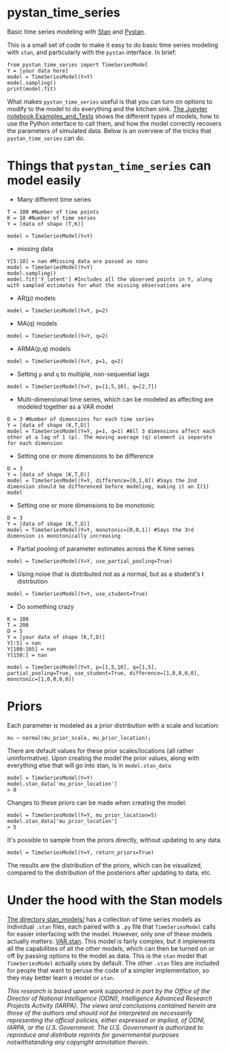 # pystan_time_series
Basic time series modeling with [Stan](http://mc-stan.org/) and [Pystan](https://pystan.readthedocs.io/).

This is a small set of code to make it easy to do basic time series modeling with `stan`, and particularly with the `pystan` interface. In brief:

```
from pystan_time_series import TimeSeriesModel
Y = [your data here]
model = TimeSeriesModel(Y=Y)
model.sampling()
print(model.fit)
```

What makes `pystan_time_series` useful is that you can turn on options to modify to the model to do everything and the kitchen sink. [The Jupyter notebook Examples_and_Tests](https://github.com/jeffalstott/pystan_time_series/blob/master/Examples_and_Tests.ipynb) shows the different types of models, how to use the Python interface to call them, and how the model correctly recovers the parameters of simulated data. Below is an overview of the tricks that `pystan_time_series` can do.



Things that `pystan_time_series` can model easily
====
- Many different time series
```
T = 100 #Number of time points
K = 10 #Number of time series
Y = [data of shape (T,K)]

model = TimeSeriesModel(Y=Y) 
```

- missing data
```
Y[5:10] = nan #Missing data are passed as nans
model = TimeSeriesModel(Y=Y)
model.sampling()
model.fit['Y_latent'] #Includes all the observed points in Y, along with sampled estimates for what the missing observations are
```

- AR(p) models
```
model = TimeSeriesModel(Y=Y, p=2)
```


- MA(q) models
```
model = TimeSeriesModel(Y=Y, q=2)
```

- ARMA(p,q) models
```
model = TimeSeriesModel(Y=Y, p=1, q=2)
```

- Setting `p` and `q` to multiple, non-sequential lags
```
model = TimeSeriesModel(Y=Y, p=[1,5,10], q=[2,7])
```

- Multi-dimensional time series, which can be modeled as affecting are modeled together as a VAR model
```
D = 3 #Number of dimensions for each time series
Y = [data of shape (K,T,D)]
model = TimeSeriesModel(Y=Y, p=1, q=1) #All 3 dimensions affect each other at a lag of 1 (p). The moving average (q) element is separate for each dimension
```

- Setting one or more dimensions to be difference
```
D = 3
Y = [data of shape (K,T,D)]
model = TimeSeriesModel(Y=Y, difference=[0,1,0]) #Says the 2nd dimension should be differenced before modeling, making it an I(1) model
```

- Setting one or more dimensions to be monotonic
```
D = 3
Y = [data of shape (K,T,D)]
model = TimeSeriesModel(Y=Y, monotonic=[0,0,1]) #Says the 3rd dimension is monotonically increasing
```

- Partial pooling of parameter estimates across the K time series
```
model = TimeSeriesModel(Y=Y, use_partial_pooling=True)
```

- Using noise that is distributed not as a normal, but as a student's t distrbution
```
model = TimeSeriesModel(Y=Y, use_student=True)
```

- Do something crazy
```
K = 100
T = 200
D = 5
Y = [your data of shape (K,T,D)]
Y[:5] = nan
Y[100:105] = nan
Y[150:] = nan

model = TimeSeriesModel(Y=Y, p=[1,5,10], q=[1,5], partial_pooling=True, use_student=True, difference=[1,0,0,0,0], monotonic=[1,0,0,0,0])
```

Priors
===
Each parameter is modeled as a prior distribution with a scale and location:
```
mu ~ normal(mu_prior_scale, mu_prior_location);
```
There are default values for these prior scales/locations (all rather uninformative). Upon creating the model the prior values, along with everything else that will go into stan, is in `model.stan_data`
```
model = TimeSeriesModel(Y=Y)
model.stan_data['mu_prior_location']
> 0
```
Changes to these priors can be made when creating the model:

```
model = TimeSeriesModel(Y=Y, mu_prior_location=5)
model.stan_data['mu_prior_location']
> 5
```
It's possible to sample from the priors directly, without updating to any data. 
```
model = TimeSeriesModel(Y=Y, return_priors=True)
```
The results are the distribution of the priors, which can be visualized, compared to the distribution of the posteriors after updating to data, etc.


Under the hood with the Stan models
====
[The directory stan_models/](https://github.com/jeffalstott/pystan_time_series/tree/master/stan_models) has a collection of time series models as individual `.stan` files, each paired with a `.py` file that `TimeSeriesModel` calls for easier interfacing with the model. However, only one of these models actually matters: [VAR.stan](https://github.com/jeffalstott/pystan_time_series/blob/master/stan_models/VAR.stan). This model is fairly complex, but it implements all the capabilities of all the other models, which can then be turned on or off by passing options to the model as data. This is the `stan` model that `TimeSeriesModel` actually uses by default. The other `.stan` files are included for people that want to peruse the code of a simpler implementation, so they may better learn a model or `stan`.

_This research is based upon work supported in part by the Office of the Director of National Intelligence (ODNI), Intelligence Advanced Research Projects Activity (IARPA). The views and conclusions contained herein are those of the authors and should not be interpreted as necessarily representing the official policies, either expressed or implied, of ODNI, IARPA, or the U.S. Government. The U.S. Government is authorized to reproduce and distribute reprints for governmental purposes notwithstanding any copyright annotation therein._
